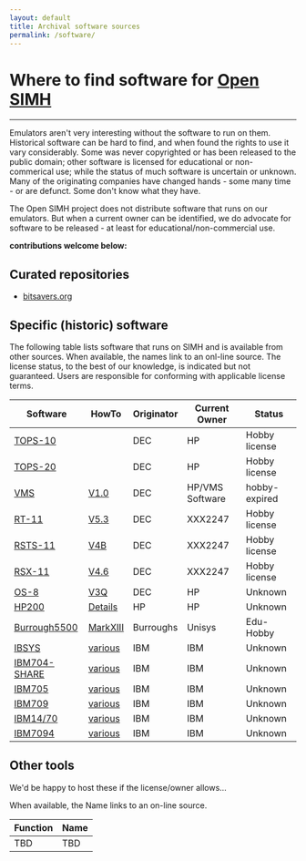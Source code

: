 ```yaml
---
layout: default
title: Archival software sources
permalink: /software/
---
```

# Where to find software for [Open SIMH](/)

---

Emulators aren't very interesting without the software to run on them.
Historical software can be hard to find, and when found the rights to use it  vary considerably.
Some was never copyrighted or has been released to the  public domain; other software is licensed for educational or non-commerical use; while the status of much software is uncertain or unknown.
Many of the originating companies have changed hands - some many time - or are defunct.  Some don't know what they have.

The Open SIMH project does not distribute software that runs on our emulators.
But when a current owner can be identified, we do advocate for software to be released - at least for educational/non-commercial use.

**contributions welcome below:**

## Curated repositories
 * [bitsavers.org](http://bitsavers.org/)

## Specific (historic) software
The following table lists software that runs on SIMH and is available from other sources.
When available, the names link to an onl-line source.  The license status, to the best of
our knowledge, is indicated but not guaranteed.  Users are responsible for conforming with
applicable license terms.

Software|HowTo|Originator|Current Owner|Status
--------|-----|----------|-------------|------
[TOPS-10](http://pdp-10.trailing-edge.com)||DEC|HP|Hobby license
[TOPS-20]((http://pdp-10.trailing-edge.com))||DEC|HP|Hobby license
[VMS](https://drive.google.com/drive/folders/1Pon-KHWM2oq0iZx2mtfeR2N1hi-KJsXu)|[V1.0](https://gunkies.org/wiki/Installing_VMS_V1.0_on_SIMH)|DEC|HP/VMS Software|hobby-expired
[RT-11](https://gunkies.org/wiki/Installing_RT-11_5.3_on_SIMH)|[V5.3](http://simh.trailing-edge.com/kits/rtv53swre.tar.Z)|DEC|XXX2247|Hobby license
[RSTS-11](http://iamvirtual.ca/PDP-11/RSTS-11/Install.htm)|[V4B](http://iamvirtual.ca/PDP-11/RSTS-11/Install.htm)|DEC|XXX2247|Hobby license
[RSX-11](http://retrocmp.com/projects/blinkenbone/index.php?option=com_content&view=category&id=56&Itemid=324)|[V4.6](ftp://anonymous:anonymous@trailing-edge.com/rsxdists/rsx11mplus_4_6_bl87_dsk.zip)|DEC|XXX2247|Hobby license
[OS-8](https://www.pdp8online.com/pdp8cgi/os8_html?act=dir;fn=images/misc_dectapes/AL-4711C-BA.tu56;sort=name)|[V3Q](https://archives.loomcom.com/retrocomputing/os8_notes.html)|DEC|HP|Unknown
[HP200](http://www.xyfyx.com/files/clean%20Access.zip)|[Details](https://bigdanzblog.files.wordpress.com/2014/06/hp2000-access-installation-and-operation.pdf)|HP|HP|Unknown
[Burrough5500](https://sky-visions.com/burroughs)|[MarkXIII](https://sky-visions.com/burroughs/quick/files.shtml)|Burroughs|Unisys|Edu-Hobby
[IBSYS](https://sky-visions.com/ibm/ibsys_tabes.shtml)|[various](https://sky-visions.com/ibm)|IBM|IBM|Unknown
[IBM704-SHARE](https://sky-visions.com/ibm/ibm704_soft.shtml)|[various](https://sky-visions.com/ibm/ibm704.shtml)|IBM|IBM|Unknown
[IBM705](https://sky-visions.com/ibm/ibm705_soft.shtml)|[various](https://sky-visions.com/ibm/ibm705.shtml)|IBM|IBM|Unknown
[IBM709](https://sky-visions.com/ibm/ibm709_soft.shtml)|[various](https://sky-visions.com/ibm/ibm709.shtml)|IBM|IBM|Unknown
[IBM14/70](https://sky-visions.com/ibm/ibm7010_soft.shtml)|[various](https://sky-visions.com/ibm/ibm1410.shtml)|IBM|IBM|Unknown
[IBM7094](https://sky-visions.com/ibm/ibm7094_soft.shtml)|[various](https://sky-visions.com/ibm/ibm1410.shtml)|IBM|IBM|Unknown


## Other tools
We'd be happy to host these if the license/owner allows...

When available, the Name links to an on-line source.

Function|Name
--------|----
TBD|TBD
